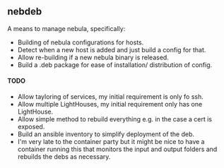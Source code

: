 ## nebdeb

A means to manage nebula, specifically:

- Building of nebula configurations for hosts.
- Detect when a new host is added and just build a config for that.
- Allow re-building if a new nebula binary is released.
- Build a .deb package for ease of installation/ distribution of config.


#### TODO

- Allow tayloring of services, my initial requirement is only fo ssh.
- Allow multiple LightHouses, my initial requirement only has one LightHouse.
- Allow simple method to rebuild everything e.g. in the case a cert is exposed.
- Build an ansible inventory to simplify deployment of the deb.
- I'm very late to the container party but it might be nice to have a container running this that monitors the input and output folders and rebuilds the debs as necessary.